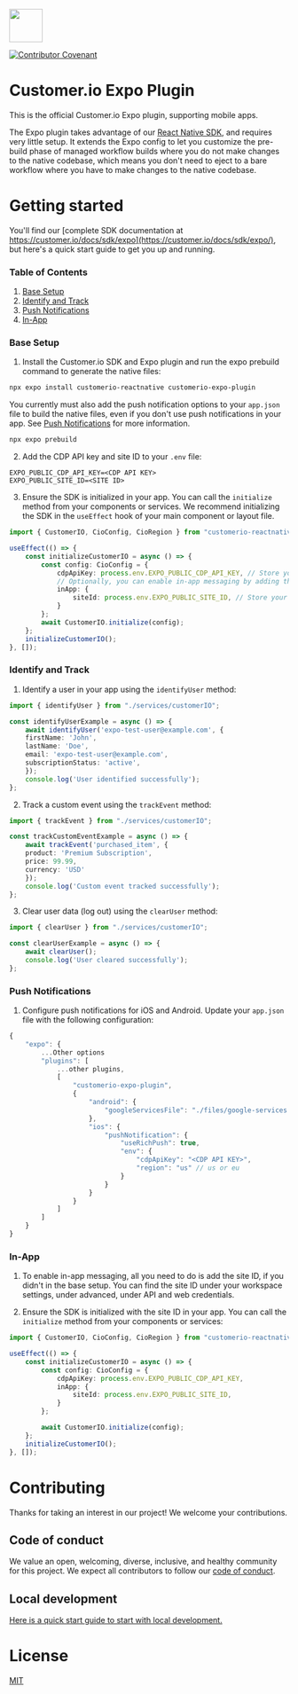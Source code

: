 <p>
  <a href="https://customer.io">
    <img src="https://avatars.githubusercontent.com/u/1152079?s=200&v=4" height="60">
  </a>
</p>

[![Contributor Covenant](https://img.shields.io/badge/Contributor%20Covenant-2.0-4baaaa.svg)](CODE_OF_CONDUCT.md)

# Customer.io Expo Plugin

This is the official Customer.io Expo plugin, supporting mobile apps.

The Expo plugin takes advantage of our [React Native SDK](https://github.com/customerio/customerio-reactnative), and requires very little setup. It extends the Expo config to let you customize the pre-build phase of managed workflow builds where you do not make changes to the native codebase, which means you don't need to eject to a bare workflow where you have to make changes to the native codebase.

# Getting started

You'll find our [complete SDK documentation at https://customer.io/docs/sdk/expo](https://customer.io/docs/sdk/expo/), but here's a quick start guide to get you up and running.

### Table of Contents
1. [Base Setup](#base-setup)
2. [Identify and Track](#identify-and-track)
3. [Push Notifications](#push-notifications)
4. [In-App](#in-app)

### Base Setup

1. Install the Customer.io SDK and Expo plugin and run the expo prebuild command to generate the native files:

```bash
npx expo install customerio-reactnative customerio-expo-plugin
```
You currently must also add the push notification options to your `app.json` file to build the native files, even if you don't use push notifications in your app. See [Push Notifications](#push-notifications) for more information.
```bash
npx expo prebuild
```

2. Add the CDP API key and site ID to your `.env` file:
```
EXPO_PUBLIC_CDP_API_KEY=<CDP API KEY>
EXPO_PUBLIC_SITE_ID=<SITE ID>
```

3. Ensure the SDK is initialized in your app. You can call the `initialize` method from your components or services. We recommend initializing the SDK in the `useEffect` hook of your main component or layout file.
```typescript
import { CustomerIO, CioConfig, CioRegion } from "customerio-reactnative";

useEffect(() => {
    const initializeCustomerIO = async () => {
        const config: CioConfig = {
            cdpApiKey: process.env.EXPO_PUBLIC_CDP_API_KEY, // Store your CDP API key in the .env file
            // Optionally, you can enable in-app messaging by adding the site ID
            inApp: {
                siteId: process.env.EXPO_PUBLIC_SITE_ID, // Store your CDP site ID in the .env file
            }
        };
        await CustomerIO.initialize(config);
    };
    initializeCustomerIO();
}, []);
```

### Identify and Track

1. Identify a user in your app using the `identifyUser` method:

```typescript
import { identifyUser } from "./services/customerIO";

const identifyUserExample = async () => {
    await identifyUser('expo-test-user@example.com', {
    firstName: 'John',
    lastName: 'Doe',
    email: 'expo-test-user@example.com',
    subscriptionStatus: 'active',
    });
    console.log('User identified successfully');
};
   ```

2. Track a custom event using the `trackEvent` method:

```typescript
import { trackEvent } from "./services/customerIO";

const trackCustomEventExample = async () => {
    await trackEvent('purchased_item', {
    product: 'Premium Subscription',
    price: 99.99,
    currency: 'USD'
    });
    console.log('Custom event tracked successfully');
};
```

3. Clear user data (log out) using the `clearUser` method:

```typescript
import { clearUser } from "./services/customerIO";

const clearUserExample = async () => {
    await clearUser();
    console.log('User cleared successfully');
};
```

### Push Notifications

1. Configure push notifications for iOS and Android. Update your `app.json` file with the following configuration:

```js
{
    "expo": {
        ...Other options
        "plugins": [
            ...other plugins,
            [ 
                "customerio-expo-plugin",
                {
                    "android": {
                        "googleServicesFile": "./files/google-services.json"
                    },
                    "ios": {
                        "pushNotification": {
                            "useRichPush": true,
                            "env": {
                                "cdpApiKey": "<CDP API KEY>",
                                "region": "us" // us or eu
                            }
                        }
                    }
                }
            ]
        ]
    }
}
```

### In-App

1. To enable in-app messaging, all you need to do is add the site ID, if you didn't in the base setup. You can find the site ID under your workspace settings, under advanced, under API and web credentials.

2. Ensure the SDK is initialized with the site ID in your app. You can call the `initialize` method from your components or services:

```typescript
import { CustomerIO, CioConfig, CioRegion } from "customerio-reactnative";

useEffect(() => {
    const initializeCustomerIO = async () => {
        const config: CioConfig = {
            cdpApiKey: process.env.EXPO_PUBLIC_CDP_API_KEY,
            inApp: {
                siteId: process.env.EXPO_PUBLIC_SITE_ID,
            }
        };

        await CustomerIO.initialize(config);
    };
    initializeCustomerIO();
}, []);
```

# Contributing

Thanks for taking an interest in our project! We welcome your contributions.

## Code of conduct

We value an open, welcoming, diverse, inclusive, and healthy community for this project. We expect all  contributors to follow our [code of conduct](CODE_OF_CONDUCT.md).

## Local development

[Here is a quick start guide to start with local development.](/local-development-readme.md)

# License

[MIT](LICENSE)
